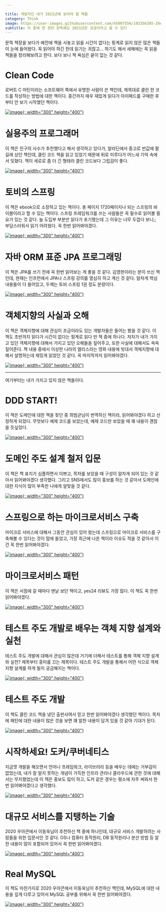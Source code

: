 ```yaml
---

title: 개발자인 내가 2021년에 읽어야 할 책들
category: Think
image: https://user-images.githubusercontent.com/45007556/103356395-26e5c480-4af4-11eb-8efb-9c2ca83aceb4.png
subtitle: 이 중에 한 권만 완독해도 2021년은 성공이라고 할 수 있다
---
```

문뜩 책장을 보다가 예전에 책을 사놓고 읽을 시간이 없다는 핑계로 읽지 않은 많은 책들이 눈에 들어왔다. 꼭 읽어야 하긴 한데 읽기는 귀찮고... 하기도 해서 새해에는 꼭 읽을 책들을 정리해보려고 한다. 보다 보니 책 욕심은 끝이 없는 것 같다.

# Clean Code

로버트 C 마틴이라는 소프트웨어 쪽에서 유명한 사람이 쓴 책인데, 제목대로 클린 한 코드를 작성하는 방법에 대한 책이다. 중간까지 매우 재밌게 읽다가 아이패드를 구매한 후부터 안 보기 시작했던 책이다.

[![image](https://user-images.githubusercontent.com/45007556/103358598-4c290180-4af9-11eb-900d-5f86aeaeb9eb.png){: width="300" height="400"}](http://www.yes24.com/Product/Goods/11681152?OzSrank=1)

# 실용주의 프로그래머

이 책은 친구의 사수가 추천했다고 해서 생각하고 있다가, 알라딘에서 중고로 반값에 팔길래 샀던 책인데, 클린 코드 책을 읽고 있었기 때문에 뒤로 미루다가 어느새 기억 속에서 잊혔다. 책이 세로로 좀 더 긴 형태라 클린 코드보다 그립감이 좋다.

[![image](https://user-images.githubusercontent.com/45007556/103358591-459a8a00-4af9-11eb-9cb5-4a7fec3a7c3d.png){: width="300" height="400"}](http://www.yes24.com/Product/Goods/12501565?OzSrank=1)

# 토비의 스프링

이 책은 ebook으로 소장하고 있는 책이다. 총 페이지 1720페이지나 되는 스프링의 바이블이라고 할 수 있는 책이다. 스프링 프레임워크를 쓰는 사람들은 꼭 필수로 읽어볼 필요가 있는 것 같다. 늘 도입부 부분만 읽다가 포기했는데 그 이유는 너무 두껍다 보니;; 부담스러워서 읽기 어려웠다. 꼭 한번 읽어봐야겠다.

[![image](https://user-images.githubusercontent.com/45007556/103358578-3e737c00-4af9-11eb-8408-4937ee7ddafd.png){: width="300" height="400"}](http://www.yes24.com/Product/Goods/7516911)

# 자바 ORM 표준 JPA 프로그래밍

이 책은 JPA를 쓰기 전에 꼭 한번 읽어보는 게 좋을 것 같다. 김영한이라는 분이 쓰신 책인데, 현재는 인프런에서 JPA나 스프링 강의를 열심히 하고 계신 것 같다. 알차게 핵심 내용들이 다 들어있고, 두께는 토비 스프링 1권 정도 분량이다.

[![image](https://user-images.githubusercontent.com/45007556/103358561-3582aa80-4af9-11eb-9b60-b1693364abf0.png){: width="300" height="400"}](http://www.yes24.com/Product/Goods/19040233?OzSrank=1)

# 객체지향의 사실과 오해

이 책은 객체지향에 대해 관심이 조금이라도 있는 개발자들은 들어는 봤을 것 같다. 이 책도 초반까지 읽다가 시간이 없다는 핑계로 읽다 만 책 중에 하나다. 저자가 내가 가지고 있던 객체지향에 대해서 가지고 있던 오해들을 짚어주고, 또한 사실에 대해서도 쏙쏙 짚어준다. 책 내용 중에서 이상한 나라의 엘리스라는 영화 내용에 빗대서 객체지향에 대해서 설명하는데 재밌게 읽었던 것 같다. 꼭 마지막까지 읽어봐야겠다.

[![image](https://user-images.githubusercontent.com/45007556/103358540-2bf94280-4af9-11eb-8568-c6e3d171ae1b.png){: width="300" height="400"}](http://www.yes24.com/Product/Goods/18249021?OzSrank=1)

<hr/>
여기부터는 내가 가지고 있지 않은 책들이다.

# DDD START!

이 책은 도메인에 대한 책을 찾던 중 최범균님이 번역하신 책이라, 읽어봐야겠다 하고 선정하게 되었다. 무엇보다 예제 코드를 보았는데, 예제 코드만 보았을 때 꽤 내용이 괜찮을 듯싶었다.

[![image](https://user-images.githubusercontent.com/45007556/103358531-23a10780-4af9-11eb-8c83-ad0ba06ca85f.png){: width="300" height="400"}](http://www.yes24.com/Product/Goods/27750871?OzSrank=1)

# 도메인 주도 설계 철저 입문

이 책은 책 표지가 심플하면서 이쁘고, 목차를 보았을 때 구성이 알차게 되어 있는 것 같아서 읽어봐야겠다 생각했다. 그리고 SNS에서도 많이 홍보를 하는 것 같아서 도메인에 대한 지식이 많이 부족한 나에게 알맞을 것 같다.

[![image](https://user-images.githubusercontent.com/45007556/103358514-1ab03600-4af9-11eb-98c2-2df0c9ab36f4.png){: width="300" height="400"}](http://www.yes24.com/Product/Goods/93384475?OzSrank=2)

# 스프링으로 하는 마이크로서비스 구축

마이크로 서비스에 대해서 그동안 관심이 있어 왔는데 스프링으로 마이크로 서비스를 구축해볼 수 있다는 것이 맘에 들었고, 가장 최근에 나온 책이라 이슈도 적을 것 같아서 이건 꼭 한번 읽어봐야겠다.

[![image](https://user-images.githubusercontent.com/45007556/103358500-1126ce00-4af9-11eb-8185-47c21c1fc68b.png){: width="300" height="400"}](http://www.yes24.com/Product/Goods/95593443?OzSrank=1)

# 마이크로서비스 패턴

이 책은 서점에 갈 때마다 맨날 보던 책이고, yes24 리뷰도 가장 많다. 이 책도 꼭 한번 읽어봐야겠다.

[![image](https://user-images.githubusercontent.com/45007556/103358483-05d3a280-4af9-11eb-9a46-ca29289bcbb8.png){: width="300" height="400"}](http://www.yes24.com/Product/Goods/86542732?OzSrank=2)

# 테스트 주도 개발로 배우는 객체 지향 설계와 실천

테스트 주도 개발에 대해서 관심이 많은데 거기에 더해서 테스트를 통해 객체 지향 설계와 실천? 제목부터 흥미를 끄는 제목이다. 테스트 주도 개발을 통해서 어떤 식으로 객체 지향 설계를 하게 될지 궁금해지는 책이다.

[![image](https://user-images.githubusercontent.com/45007556/103358194-55fe3500-4af8-11eb-91b5-f319671b005d.png){: width="300" height="400"}](http://www.yes24.com/Product/Goods/9008455?OzSrank=1)

# 테스트 주도 개발

이 책도 클린 코드 책을 냈던 출판사여서 믿고 한번 읽어봐야겠다 생각했던 책이다. 목차에 패턴에 대한 내용이 많은 것을 보면 꽤 알찬 내용이 담겨 있을 것 같아 기대가 된다.

[![image](https://user-images.githubusercontent.com/45007556/103358151-4121a180-4af8-11eb-874d-11b603697b26.png){: width="300" height="400"}](http://www.yes24.com/Product/Goods/12246033?OzSrank=1)

# 시작하세요! 도커/쿠버네티스
지금껏 개발을 해오면서 언어나 프레임워크, 라이브러리 등을 배우는 데에는 거부감이 없었는데, 내가 잘 알지 못하는 개념이 가득한 인프라 관리나 클라우드에 관한 것에 대해서는 무지했었는데 이 책은 홍보도 많이 하고, 도커 같은 경우는 평소에 자주 써와서 한번 읽어봐야겠다고 생각했다.

[![image](https://user-images.githubusercontent.com/45007556/103358031-facc4280-4af7-11eb-9167-f1b70cf23a83.png){: width="300" height="400"}](http://www.yes24.com/Product/Goods/93765519?OzSrank=1)

# 대규모 서비스를 지탱하는 기술
2020 우아콘에서 이동욱님이 추천하신 책 중에 하나인데, 대규모 서비스 개발하려는 사람들을 위한 입문서인 것 같다. OS나 컴퓨터 동작원리, DB 동작원리나 분산 방법 등 알찬 내용이 많이 포함되어 있어서 꼭 한번 읽어봐야겠다.

[![image](https://user-images.githubusercontent.com/45007556/103357981-d7a19300-4af7-11eb-921e-3e1c37002aec.png){: width="300" height="400"}](http://www.yes24.com/Product/Goods/4667932)
# Real MySQL
이 책도 마찬가지로 2020 우아콘에서 이동욱님이 추천하신 책인데, MySQL에 대한 내용을 깊게 다루고 있어서 MySQL 공부를 위해서 꼭 한번 읽어봐야겠다.

[![image](https://user-images.githubusercontent.com/45007556/103357867-94dfbb00-4af7-11eb-8287-6c9783db8cd1.png){: width="300" height="400"}](http://www.yes24.com/Product/Goods/6960931?OzSrank=1)